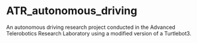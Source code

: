# ATR_autonomous_driving
An autonomous driving research project conducted in the Advanced Telerobotics Research Laboratory using a modified version of a Turtlebot3. 
